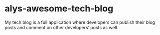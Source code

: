# alys-awesome-tech-blog
My tech blog is a full application where developers can publish their blog posts and comment on other developers’ posts as well

